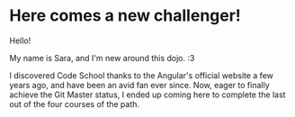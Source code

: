 Here comes a new challenger!
==========

Hello!

My name is Sara, and I'm new around this dojo. :3

I discovered Code School thanks to the Angular's official website a few years ago, and have been an avid fan ever since. Now, eager to finally achieve the Git Master status, I ended up coming here to complete the last out of the four courses of the path.